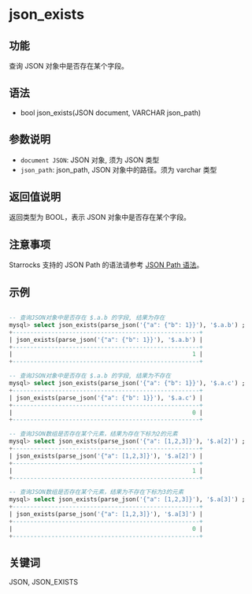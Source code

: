 # json_exists

## 功能

查询 JSON 对象中是否存在某个字段。

## 语法

- bool json_exists(JSON document, VARCHAR json_path)

## 参数说明

- `document JSON`: JSON 对象, 须为 JSON 类型
- `json_path`: json_path, JSON 对象中的路径。须为 varchar 类型

## 返回值说明

返回类型为 BOOL，表示 JSON 对象中是否存在某个字段。

## 注意事项

Starrocks 支持的 JSON Path 的语法请参考 [JSON Path 语法](/sql-reference/sql-functions/json-functions/json_path.md)。

## 示例

```sql

-- 查询JSON对象中是否存在 $.a.b 的字段, 结果为存在
mysql> select json_exists(parse_json('{"a": {"b": 1}}'), '$.a.b') ;
+-----------------------------------------------------+
| json_exists(parse_json('{"a": {"b": 1}}'), '$.a.b') |
+-----------------------------------------------------+
|                                                   1 |
+-----------------------------------------------------+

-- 查询JSON对象中是否存在 $.a.b 的字段, 结果为不存在
mysql> select json_exists(parse_json('{"a": {"b": 1}}'), '$.a.c') ;
+-----------------------------------------------------+
| json_exists(parse_json('{"a": {"b": 1}}'), '$.a.c') |
+-----------------------------------------------------+
|                                                   0 |
+-----------------------------------------------------+

-- 查询JSON数组是否存在某个元素，结果为存在下标为2的元素
mysql> select json_exists(parse_json('{"a": [1,2,3]}'), '$.a[2]') ;
+-----------------------------------------------------+
| json_exists(parse_json('{"a": [1,2,3]}'), '$.a[2]') |
+-----------------------------------------------------+
|                                                   1 |
+-----------------------------------------------------+

-- 查询JSON数组是否存在某个元素，结果为不存在下标为3的元素
mysql> select json_exists(parse_json('{"a": [1,2,3]}'), '$.a[3]') ;
+-----------------------------------------------------+
| json_exists(parse_json('{"a": [1,2,3]}'), '$.a[3]') |
+-----------------------------------------------------+
|                                                   0 |
+-----------------------------------------------------+

```

## 关键词

JSON, JSON_EXISTS
